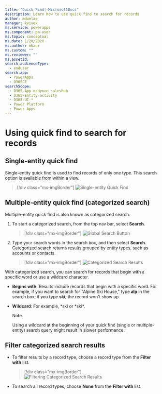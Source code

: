 ```yaml
---
title: "Quick Find| MicrosoftDocs"
description: Learn how to use quick find to search for records
author: mduelae
manager: kvivek
ms.service: powerapps
ms.component: pa-user
ms.topic: conceptual
ms.date: 1/28/2020
ms.author: mkaur
ms.custom: ""
ms.reviewer: ""
ms.assetid: 
search.audienceType: 
  - enduser
search.app: 
  - PowerApps
  - D365CE
searchScope:
  - D365-App-msdynce_saleshub
  - D365-Entity-activity
  - D365-UI-*
  - Power Platform
  - Power Apps
---
```


# Using quick find to search for records

## Single-entity quick find

Single-entity quick find is used to find records of only one type. This search option is available from within a view. 

   > [!div class="mx-imgBorder"]
   > ![Single-entity Quick Find](media/single-quick-find-search-box.png "Single-entity quick find search box") 

## Multiple-entity quick find (categorized search)

Multiple-entity quick find is also known as categorized search. 

1.  To start a categorized search, from the top nav bar, select **Search**.  

     > [!div class="mx-imgBorder"]
     > ![Global Search Button](media/global-search-button.png "Global search")
  
2.  Type your search words in the search box, and then select **Search**. Categorized search returns results grouped by entity types, such as accounts or contacts.

     > [!div class="mx-imgBorder"]
     > ![Categorized Search Results](media/categorized-search-results.png "Categorized search results page") 

With categorized search, you can search for records that begin with a specific word or use a wildcard character.
  
- **Begins with**: Results include records that begin with a specific word. For example, if you want to search for "Alpine Ski House," type **alp** in the search box; if you type **ski**, the record won't show up.  
  
- **Wildcard**: For example, *ski or *ski\*. 

  > [!NOTE]
  >  Using a wildcard at the beginning of your quick find (single or multiple-entity) search query might result in slower performance.
  
## Filter categorized search results 
  
-   To filter results by a record type, choose a record type from the **Filter with** list. 

    > [!div class="mx-imgBorder"]
    > ![Filtering Categorized Search Results](media/filter-categorized-search-results.png "Filtering categorized search results")  

  
-   To search all record types, choose **None** from the **Filter with** list.  
